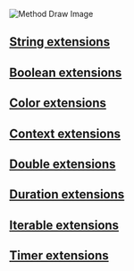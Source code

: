 ![Method Draw Image](https://user-images.githubusercontent.com/31937782/111893827-17e52300-8a0e-11eb-8284-818363d9d6e4.png)

## [String extensions](https://github.com/mo-ah-dawood/simple/wiki/String-extensions)

## [Boolean extensions](https://github.com/mo-ah-dawood/simple/wiki/Boolean-extentions)

## [Color extensions](https://github.com/mo-ah-dawood/simple/wiki/Color-extentions)

## [Context extensions](https://github.com/mo-ah-dawood/simple/wiki/Context-extentions)

## [Double extensions](https://github.com/mo-ah-dawood/simple/wiki/Double-extentions)

## [Duration extensions](https://github.com/mo-ah-dawood/simple/wiki/Duration-extentions)

## [Iterable extensions](https://github.com/mo-ah-dawood/simple/wiki/Iterable-extentions)

## [Timer extensions](https://github.com/mo-ah-dawood/simple/wiki/Timer-extentions)
